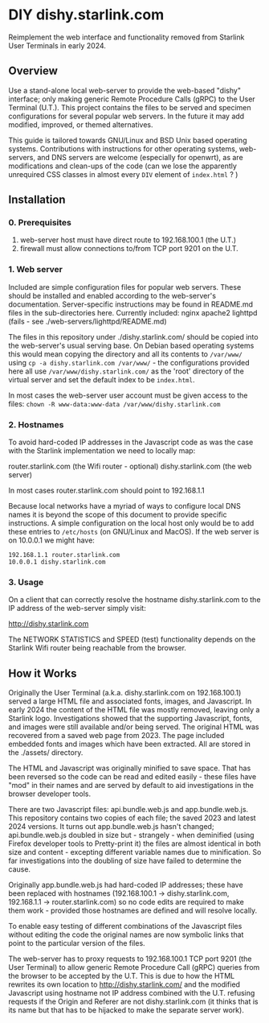 # DIY dishy.starlink.com

Reimplement the web interface and functionality removed from Starlink User Terminals in early 2024.

## Overview

Use a stand-alone local web-server to provide the web-based "dishy" interface; only making generic Remote Procedure Calls (gRPC) to the User Terminal (U.T.). This project contains the files to be served and specimen configurations for several popular web servers. In the future it may add modified, improved, or themed alternatives. 

This guide is tailored towards GNU/Linux and BSD Unix based operating systems. Contributions with instructions for other operating systems, web-servers, and DNS servers are welcome (especially for openwrt), as are modifications and clean-ups of the code (can we lose the apparently unrequired CSS classes in almost every `DIV` element of `index.html` ? )

## Installation

### 0. Prerequisites

  1. web-server host must have direct route to 192.168.100.1 (the U.T.)
  2. firewall must allow connections to/from TCP port 9201 on the U.T.

### 1. Web server

Included are simple configuration files for popular web servers. These should be installed and enabled according to the web-server's documentation. Server-specific instructions may be found in README.md files in the sub-directories here. Currently included: nginx apache2 lighttpd (fails - see ./web-servers/lighttpd/README.md)

The files in this repository under ./dishy.starlink.com/ should be copied into the web-server's usual serving base. On Debian based operating systems this would mean copying the directory and all its contents to `/var/www/` using `cp -a dishy.starlink.com /var/www/` - the configurations provided here all use `/var/www/dishy.starlink.com/` as the 'root' directory of the virtual server and set the default index to be `index.html`.

In most cases the web-server user account must be given access to the files: `chown -R www-data:www-data /var/www/dishy.starlink.com`

### 2. Hostnames

To avoid hard-coded IP addresses in the Javascript code as was the case with the Starlink implementation we need to locally map:

  router.starlink.com (the Wifi router - optional)
  dishy.starlink.com  (the web server)

In most cases router.starlink.com should point to 192.168.1.1

Because local networks have a myriad of ways to configure local DNS names it is beyond the scope of this document to provide specific instructions. A simple configuration on the local host only would be to add these entries to `/etc/hosts` (on GNU/Linux and MacOS). If the web server is on 10.0.0.1 we might have:
```
192.168.1.1 router.starlink.com
10.0.0.1 dishy.starlink.com
```

### 3. Usage

On a client that can correctly resolve the hostname dishy.starlink.com to the IP address of the web-server simply visit:

http://dishy.starlink.com

The NETWORK STATISTICS and SPEED (test) functionality depends on the Starlink Wifi router being reachable from the browser.

## How it Works

Originally the User Terminal (a.k.a. dishy.starlink.com on 192.168.100.1) served a large HTML file and associated fonts, images, and Javascript. In early 2024 the content of the HTML file was mostly removed, leaving only a Starlink logo. Investigations showed that the supporting Javascript, fonts, and images were still available and/or being served. The original HTML was recovered from a saved web page from 2023. The page included embedded fonts and images which have been extracted. All are stored in the ./assets/ directory.

The HTML and Javascript was originally minified to save space. That has been reversed so the code can be read and edited easily - these files have "mod" in their names and are served by default to aid investigations in the browser developer tools.

There are two Javascript files: api.bundle.web.js and app.bundle.web.js. This repository contains two copies of each file; the saved 2023 and latest 2024 versions. It turns out app.bundle.web.js hasn't changed; api.bundle.web.js doubled in size but - strangely - when deminified (using Firefox developer tools to Pretty-print it) the files are almost identical in both size and content - excepting different variable names due to minification. So far investigations into the doubling of size have failed to determine the cause.

Originally app.bundle.web.js had hard-coded IP addresses; these have been replaced with hostnames (192.168.100.1 -> dishy.starlink.com, 192.168.1.1 -> router.starlink.com) so no code edits are required to make them work - provided those hostnames are defined and will resolve locally.

To enable easy testing of different combinations of the Javascript files without editing the code the original names are now symbolic links that point to the particular version of the files.

The web-server has to proxy requests to 192.168.100.1 TCP port 9201 (the User Terminal) to allow generic Remote Procedure Call (gRPC) queries from the browser to be accepted by the U.T. This is due to how the HTML rewrites its own location to http://dishy.starlink.com/ and the modified Javascript using hostname not IP address combined with the U.T. refusing requests if the Origin and Referer are not dishy.starlink.com (it thinks that is its name but that has to be hijacked to make the separate server work).

